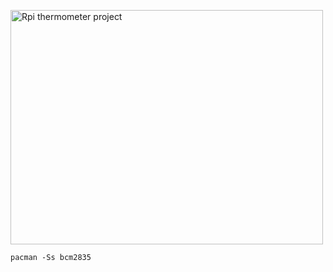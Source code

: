 <a href="http://www.flickr.com/photos/hendry/9649125655/" title="Rpi thermometer project by Kai Hendry, on Flickr"><img src="http://farm8.staticflickr.com/7422/9649125655_4794cec330.jpg" width="500" height="375" alt="Rpi thermometer project"></a>


	pacman -Ss bcm2835
